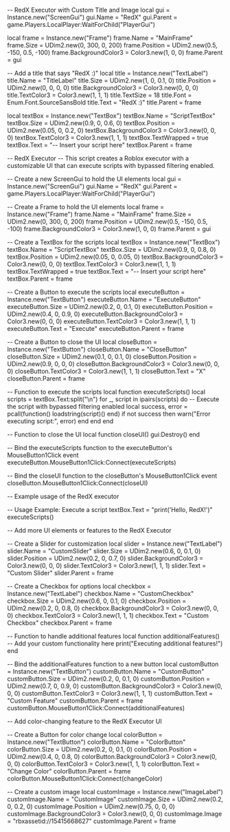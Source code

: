 -- RedX Executor with Custom Title and Image
local gui = Instance.new("ScreenGui")
gui.Name = "RedX"
gui.Parent = game.Players.LocalPlayer:WaitForChild("PlayerGui")

local frame = Instance.new("Frame")
frame.Name = "MainFrame"
frame.Size = UDim2.new(0, 300, 0, 200)
frame.Position = UDim2.new(0.5, -150, 0.5, -100)
frame.BackgroundColor3 = Color3.new(1, 0, 0)
frame.Parent = gui

-- Add a title that says "RedX :)"
local title = Instance.new("TextLabel")
title.Name = "TitleLabel"
title.Size = UDim2.new(1, 0, 0.1, 0)
title.Position = UDim2.new(0, 0, 0, 0)
title.BackgroundColor3 = Color3.new(0, 0, 0)
title.TextColor3 = Color3.new(1, 1, 1)
title.TextSize = 18
title.Font = Enum.Font.SourceSansBold
title.Text = "RedX :)"
title.Parent = frame

local textBox = Instance.new("TextBox")
textBox.Name = "ScriptTextBox"
textBox.Size = UDim2.new(0.9, 0, 0.6, 0)
textBox.Position = UDim2.new(0.05, 0, 0.2, 0)
textBox.BackgroundColor3 = Color3.new(0, 0, 0)
textBox.TextColor3 = Color3.new(1, 1, 1)
textBox.TextWrapped = true
textBox.Text = "-- Insert your script here"
textBox.Parent = frame


-- RedX Executor
-- This script creates a Roblox executor with a customizable UI that can execute scripts with bypassed filtering enabled.

-- Create a new ScreenGui to hold the UI elements
local gui = Instance.new("ScreenGui")
gui.Name = "RedX"
gui.Parent = game.Players.LocalPlayer:WaitForChild("PlayerGui")

-- Create a Frame to hold the UI elements
local frame = Instance.new("Frame")
frame.Name = "MainFrame"
frame.Size = UDim2.new(0, 300, 0, 200)
frame.Position = UDim2.new(0.5, -150, 0.5, -100)
frame.BackgroundColor3 = Color3.new(1, 0, 0)
frame.Parent = gui

-- Create a TextBox for the scripts
local textBox = Instance.new("TextBox")
textBox.Name = "ScriptTextBox"
textBox.Size = UDim2.new(0.9, 0, 0.8, 0)
textBox.Position = UDim2.new(0.05, 0, 0.05, 0)
textBox.BackgroundColor3 = Color3.new(0, 0, 0)
textBox.TextColor3 = Color3.new(1, 1, 1)
textBox.TextWrapped = true
textBox.Text = "-- Insert your script here"
textBox.Parent = frame

-- Create a Button to execute the scripts
local executeButton = Instance.new("TextButton")
executeButton.Name = "ExecuteButton"
executeButton.Size = UDim2.new(0.2, 0, 0.1, 0)
executeButton.Position = UDim2.new(0.4, 0, 0.9, 0)
executeButton.BackgroundColor3 = Color3.new(0, 0, 0)
executeButton.TextColor3 = Color3.new(1, 1, 1)
executeButton.Text = "Execute"
executeButton.Parent = frame

-- Create a Button to close the UI
local closeButton = Instance.new("TextButton")
closeButton.Name = "CloseButton"
closeButton.Size = UDim2.new(0.1, 0, 0.1, 0)
closeButton.Position = UDim2.new(0.9, 0, 0, 0)
closeButton.BackgroundColor3 = Color3.new(0, 0, 0)
closeButton.TextColor3 = Color3.new(1, 1, 1)
closeButton.Text = "X"
closeButton.Parent = frame

-- Function to execute the scripts
local function executeScripts()
    local scripts = textBox.Text:split("\n")
    for _, script in ipairs(scripts) do
        -- Execute the script with bypassed filtering enabled
        local success, error = pcall(function()
            loadstring(script)()
        end)
        if not success then
            warn("Error executing script:", error)
        end
    end
end

-- Function to close the UI
local function closeUI()
    gui:Destroy()
end

-- Bind the executeScripts function to the executeButton's MouseButton1Click event
executeButton.MouseButton1Click:Connect(executeScripts)

-- Bind the closeUI function to the closeButton's MouseButton1Click event
closeButton.MouseButton1Click:Connect(closeUI)

-- Example usage of the RedX executor

-- Usage Example: Execute a script
textBox.Text = "print('Hello, RedX!')"
executeScripts()

-- Add more UI elements or features to the RedX Executor

-- Create a Slider for customization
local slider = Instance.new("TextLabel")
slider.Name = "CustomSlider"
slider.Size = UDim2.new(0.6, 0, 0.1, 0)
slider.Position = UDim2.new(0.2, 0, 0.7, 0)
slider.BackgroundColor3 = Color3.new(0, 0, 0)
slider.TextColor3 = Color3.new(1, 1, 1)
slider.Text = "Custom Slider"
slider.Parent = frame

-- Create a Checkbox for options
local checkbox = Instance.new("TextLabel")
checkbox.Name = "CustomCheckbox"
checkbox.Size = UDim2.new(0.6, 0, 0.1, 0)
checkbox.Position = UDim2.new(0.2, 0, 0.8, 0)
checkbox.BackgroundColor3 = Color3.new(0, 0, 0)
checkbox.TextColor3 = Color3.new(1, 1, 1)
checkbox.Text = "Custom Checkbox"
checkbox.Parent = frame

-- Function to handle additional features
local function additionalFeatures()
    -- Add your custom functionality here
    print("Executing additional features!")
end

-- Bind the additionalFeatures function to a new button
local customButton = Instance.new("TextButton")
customButton.Name = "CustomButton"
customButton.Size = UDim2.new(0.2, 0, 0.1, 0)
customButton.Position = UDim2.new(0.7, 0, 0.9, 0)
customButton.BackgroundColor3 = Color3.new(0, 0, 0)
customButton.TextColor3 = Color3.new(1, 1, 1)
customButton.Text = "Custom Feature"
customButton.Parent = frame
customButton.MouseButton1Click:Connect(additionalFeatures)

-- Add color-changing feature to the RedX Executor UI


-- Create a Button for color change
local colorButton = Instance.new("TextButton")
colorButton.Name = "ColorButton"
colorButton.Size = UDim2.new(0.2, 0, 0.1, 0)
colorButton.Position = UDim2.new(0.4, 0, 0.8, 0)
colorButton.BackgroundColor3 = Color3.new(0, 0, 0)
colorButton.TextColor3 = Color3.new(1, 1, 1)
colorButton.Text = "Change Color"
colorButton.Parent = frame
colorButton.MouseButton1Click:Connect(changeColor)


-- Create a custom image
local customImage = Instance.new("ImageLabel")
customImage.Name = "CustomImage"
customImage.Size = UDim2.new(0.2, 0, 0.2, 0)
customImage.Position = UDim2.new(0.75, 0, 0, 0)
customImage.BackgroundColor3 = Color3.new(0, 0, 0)
customImage.Image = "rbxassetid://15415668627"
customImage.Parent = frame
